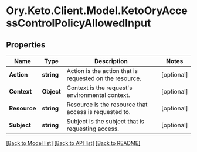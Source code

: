 # Ory.Keto.Client.Model.KetoOryAccessControlPolicyAllowedInput
## Properties

Name | Type | Description | Notes
------------ | ------------- | ------------- | -------------
**Action** | **string** | Action is the action that is requested on the resource. | [optional] 
**Context** | **Object** | Context is the request&#39;s environmental context. | [optional] 
**Resource** | **string** | Resource is the resource that access is requested to. | [optional] 
**Subject** | **string** | Subject is the subject that is requesting access. | [optional] 

[[Back to Model list]](../README.md#documentation-for-models) [[Back to API list]](../README.md#documentation-for-api-endpoints) [[Back to README]](../README.md)


